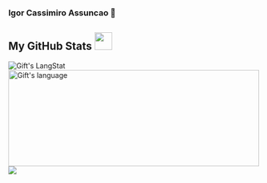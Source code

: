 ### Igor Cassimiro Assuncao 👋
##  My GitHub Stats <img src = "https://i.pinimg.com/originals/65/c4/f4/65c4f452571be1261e9c623f7da488ac.gif" width = 35px> 
 
 <div id="scores" >
   <img align="center" display="flex" src="https://github-readme-streak-stats.herokuapp.com/?user=igor-c-assuncao" alt="Gift's LangStat" />
   <img align="center"  display="flex" src="https://github-readme-stats.vercel.app/api/top-langs?username=igor-c-assuncao&langs_count=10&show_icons=true&locale=en&layout=compact&theme=light" alt="Gift's language" height="192px"  width="500px"/>
   <img src="https://github-readme-stats.anuraghazra1.vercel.app/api?username=igor-c-assuncao&show_icons=true" />

</div>




<!-- GitHub section: END -->

